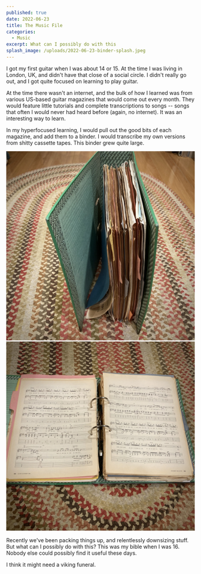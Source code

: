 ```yaml
---
published: true
date: 2022-06-23
title: The Music File
categories:
  - Music
excerpt: What can I possibly do with this
splash_image: /uploads/2022-06-23-binder-splash.jpeg
---
```

I got my first guitar when I was about 14 or 15. At the time I was living in London, UK, and didn't have that close of a social circle. I didn't really go out, and I got quite focused on learning to play guitar.

At the time there wasn't an internet, and the bulk of how I learned was from various US-based guitar magazines that would come out every month. They would feature little tutorials and complete transcriptions to songs -- songs that often I would never had heard before (again, no internet). It was an interesting way to learn.

In my hyperfocused learning, I would pull out the good bits of each magazine, and add them to a binder. I would transcribe my own versions from shitty cassette tapes. This binder grew quite large.

![](/uploads/2022-06-23-binder-02.jpeg)![](/uploads/2022-06-23-binder-01.jpeg)

Recently we've been packing things up, and relentlessly downsizing stuff. But what can I possibly do with this? This was my bible when I was 16. Nobody else could possibly find it useful these days.

I think it might need a viking funeral.